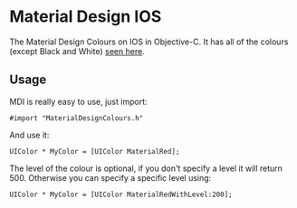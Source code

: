 # Material Design IOS
The Material Design Colours on IOS in Objective-C.  It has all of the colours (except Black and White) [seen here](http://www.google.com/design/spec/style/color.html#color-color-palette).

## Usage

MDI is really easy to use, just import:

    #import "MaterialDesignColours.h"
    
And use it:
    
    UIColor * MyColor = [UIColor MaterialRed];
    
The level of the colour is optional, if you don't specify a level it will return 500.  Otherwise you can specify a specific level using:

    UIColor * MyColor = [UIColor MaterialRedWithLevel:200];